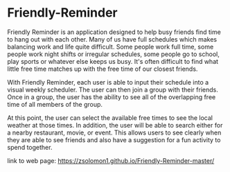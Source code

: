 # Friendly-Reminder
Friendly Reminder is an application designed to help busy friends find time to hang out with each other. 
Many of us have full schedules which makes balancing work and life quite difficult. Some people work full time, some people work night shifts or irregular schedules, some people go to school, play sports or whatever else keeps us busy. It's often difficult to find what little free time matches up with the free time of our closest friends. 

With Friendly Reminder, each user is able to input their schedule into a visual weekly scheduler. The user can then join a group with their friends. Once in a group, the user has the ability to see all of the overlapping free time of all members of the group.

At this point, the user can select the available free times to see the local weather at those times. In addition, the user will be able to search either for a nearby restaurant, movie, or event. This allows users to see clearly when they are able to see friends and also have a suggestion for a fun activity to spend together. 


link to web page: https://zsolomon1.github.io/Friendly-Reminder-master/
